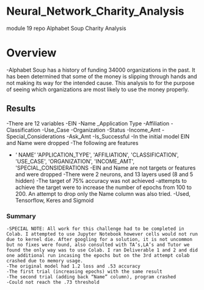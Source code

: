 # Neural_Network_Charity_Analysis
module 19 repo
Alphabet Soup Charity Analysis
# Overview
 -Alphabet Soup has a history of funding 34000 organizations in the past. It has been determined that some of the money is slipping through hands and not making its way for the intended cause. This analysis to for the purpose of seeing which organizations are most likely to use the money properly.
## Results
 -There are 12 variables
	-EIN
	-Name
	_Application Type
	-Affiliation
	-Classification
	-Use_Case
	-Organization
	-Status
	-Income_Amt
	-Special_Considerations
	-Ask_Amt
	-Is_Successful
-In the initial model EIN and Name were dropped
-The following are features
-   ‘ NAME’
 'APPLICATION_TYPE',
 'AFFILIATION',
 'CLASSIFICATION',
 'USE_CASE',
 'ORGANIZATION',
 'INCOME_AMT',
 'SPECIAL_CONSIDERATIONS
-EIN and Name are not targets or features and were dropped
-There were 2 neurons, and 13 layers used (8 and 5 hidden)
-The target of 75% accuracy was not achieved
-attempts to achieve the target were to increase the number of epochs from 100 to 200. An attempt to drop only the Name column was also tried.
	-Used, Tensorflow, Keres and Sigmoid

### Summary
	-SPECIAL NOTE: All work for this challenge had to be completed in Colab. I attempted to use Jupyter Notebook however cells would not run due to kernel die. After googling for a solution, it is not uncommon but no fixes were found, also consulted with TA’s,LA’s and Tutor we found the only way was to use Colab. I ran Deliverable 1 and 2 and did one additional run incasing the epochs but on the 3rd attempt colab crashed due to memory usage.
	-The original model had 1.2 loss and .53 accuracy
	-The first trial (increasing epochs) with the same result
	-The second trial (adding back “Name” column), program crashed
	-Could not reach the .73 threshold

